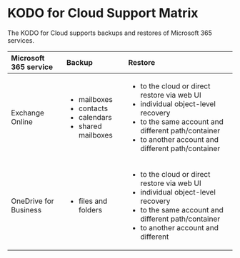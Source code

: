 # KODO for Cloud Support Matrix

The KODO for Cloud supports  backups and restores of Microsoft 365 services.

 

<table>
  <thead>
    <tr>
      <th style="text-align:left">Microsoft 365 service</th>
      <th style="text-align:left">Backup</th>
      <th style="text-align:left">Restore</th>
    </tr>
  </thead>
  <tbody>
    <tr>
      <td style="text-align:left">Exchange Online</td>
      <td style="text-align:left">
        <ul>
          <li>mailboxes</li>
          <li>contacts</li>
          <li>calendars</li>
          <li>shared mailboxes</li>
        </ul>
      </td>
      <td style="text-align:left">
        <p></p>
        <ul>
          <li>to the cloud or direct restore via web UI</li>
          <li>individual object-level recovery</li>
          <li>to the same account and different path/container</li>
          <li>to another account and different path/container</li>
        </ul>
      </td>
    </tr>
    <tr>
      <td style="text-align:left">OneDrive for Business</td>
      <td style="text-align:left">
        <p></p>
        <ul>
          <li>files and folders</li>
        </ul>
      </td>
      <td style="text-align:left">
        <ul>
          <li>to the cloud or direct restore via web UI</li>
          <li>individual object-level recovery</li>
          <li>to the same account and different path/container</li>
          <li>to another account and different</li>
        </ul>
      </td>
    </tr>
  </tbody>
</table>

